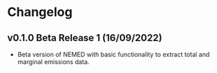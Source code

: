 # Changelog

<!--next-version-placeholder-->

## v0.1.0 Beta Release 1 (16/09/2022)

- Beta version of NEMED with basic functionality to extract total and marginal emissions data.